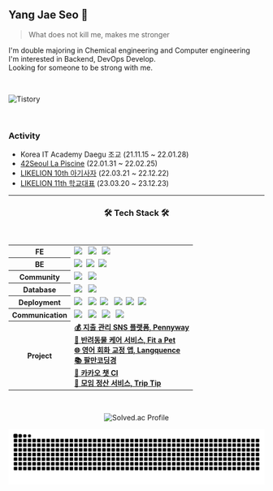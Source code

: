 ## Yang Jae Seo 🤪

> What does not kill me, makes me stronger 
  
I'm double majoring in Chemical engineering and Computer engineering <br/>
I'm interested in Backend, DevOps Develop. <br/>
Looking for someone to be strong with me.

<br/>

![Tistory](https://github-tistory-badge.vercel.app/api/badge?name=jaeseo0519&theme=dark)

<br/>

### Activity
- Korea IT Academy Daegu 조교 (21.11.15 ~ 22.01.28)
- [42Seoul La Piscine](https://jaeseo0519.tistory.com/93) (22.01.31 ~ 22.02.25)
- [LIKELION 10th 아기사자](https://jaeseo0519.tistory.com/130) (22.03.21 ~ 22.12.22)
- [LIKELION 11th 학교대표](https://jaeseo0519.tistory.com/330) (23.03.20 ~ 23.12.23)

<div align="center">
 
* * *
 
<h3 align="center"><b>🛠 Tech Stack 🛠</b></h3>
</br>
<!-- <img src="https://img.shields.io/badge/이름-색상코드?style=flat-square&logo=로고명&logoColor=로고색"/> -->

<table style="border: 0px" width="130">
 <tbody>
  <tr>
   <th><b>FE</b></th>
   <td>
    <img src="https://img.shields.io/badge/HTML5-E34F26?style=flat-square&logo=HTML5&logoColor=white"/> &nbsp
    <img src="https://img.shields.io/badge/CSS3-1572B6?style=flat-square&logo=CSS3&logoColor=white"/> &nbsp 
    <img src="https://img.shields.io/badge/React-61DAFB?style=flat-square&logo=React&logoColor=white"/> &nbsp
   </td>
  <tr/>
  <tr>
   <th><b>BE</b></th>
   <td> 
    <img src="https://img.shields.io/badge/FastAPI-009688?style=flat-square&logo=FastAPI&logoColor=white"/>&nbsp 
    <img src="https://img.shields.io/badge/Spring Boot-6db33f?style=flat-square&logo=SpringBoot&logoColor=white"/>&nbsp
    <img src="https://img.shields.io/badge/RabbitMQ-FF6600?style=flat-square&logo=RabbitMQ&logoColor=white"/>&nbsp
   </td>
  </tr>
  <tr>
   <th><b>Community</b></th>
   <td>
    <img src="https://img.shields.io/badge/42-000000?style=flat-square&logo=42&logoColor=white"/> &nbsp
    <img src="https://img.shields.io/badge/🦁LIKELION-FFA348?style=flat-square&logo=LIKELION&logoColor=white"/>
   </td>
  </tr>
  <tr>
   <th><b>Database</b></th>
   <td>
    <img src="https://img.shields.io/badge/Redis-DC382D?style=flat-square&logo=Redis&logoColor=white"/> &nbsp
    <img src="https://img.shields.io/badge/MySQL-4479A1?style=flat-square&logo=MySQL&logoColor=white"/> &nbsp
   </td>
  </tr>
  <tr>
   <th><b>Deployment</b></th>
   <td>
    <img src="https://img.shields.io/badge/Docker-2496ED?style=flat-square&logo=Docker&logoColor=white"/> &nbsp
    <img src="https://img.shields.io/badge/Naver Cloud Platform-03c75a?style=flat-square&logo=Naver&logoColor=white"/>&nbsp
    <img src="https://img.shields.io/badge/Amazon_AWS-FF9900?style=flat-square&logo=AmazonAWS&logoColor=white"/> &nbsp
    <img src="https://img.shields.io/badge/Github Actions-2888ff?style=flat-square&logo=GithubActions&logoColor=white"/>&nbsp
    <img src="https://img.shields.io/badge/Terraform-844FBA?style=flat&logo=Terraform&logoColor=white"/>&nbsp
    <img src="https://img.shields.io/badge/Nginx-009639?style=flat&logo=Nginx&logoColor=white"/>&nbsp
   </td>
  </tr>
  <tr>
   <th><b>Communication</b></th>
   <td>
    <img src="https://img.shields.io/badge/Jira-0052CC?style=flat-square&logo=Jira&logoColor=white"/> &nbsp
    <img src="https://img.shields.io/badge/Confluence-172B4D?style=flat&logo=Jira&logoColor=white"/> &nbsp
    <img src="https://img.shields.io/badge/Discord-5865F2?style=flat&logo=Discord&logoColor=white"/> &nbsp
    <img src="https://img.shields.io/badge/Notion-000000?style=flat&logo=Notion&logoColor=white"/> &nbsp
   </td>
  </tr>
  <tr>
   <th><b>Project</b></th>
   <td>
    <a href="https://github.com/CollaBu/pennyway-was"><b>💰 지출 관리 SNS 플랫폼, Pennyway</b></a><br/>
    <a href="https://github.com/KCY-Fit-a-Pet/fit-a-pet-server"><b>🐶 반려동물 케어 서비스, Fit a Pet</b></a><br/>
    <a href="https://github.com/Langquence/langquence-was"><b>🌐 영어 회화 교정 앱, Langquence</b></a><br/>
    <a href="https://github.com/80000Coding/80000Coding-Backend"><b>📚 팔만코딩경</b></a><br/>
    <a href="https://github.com/psychology50/kakao-chat-ci"><b>💬 카카오 챗 CI</b></a><br/>
    <a href="https://github.com/psychology50/trip-tip"><b>🧮 모임 정산 서비스, Trip Tip</b></a><br/>
   </td>
  </tr>
 <tbody>
</table>

<br/>

![Solved.ac Profile](http://mazassumnida.wtf/api/v2/generate_badge?boj=0pao0)

<picture>
  <source media="(prefers-color-scheme: dark)" srcset="https://github.com/psychology50/psychology50/blob/output/github-contribution-grid-snake-dark.svg" />
  <source media="(prefers-color-scheme: light)" srcset="https://github.com/psychology50/psychology50/blob/output/github-contribution-grid-snake.svg" />
  <img alt="github-snake" src="https://github.com/psychology50/psychology50/blob/output/github-contribution-grid-snake-dark.svg"/>
</picture>

